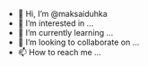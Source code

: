 - 👋 Hi, I’m @maksaiduhka
- 👀 I’m interested in ...
- 🌱 I’m currently learning ...
- 💞️ I’m looking to collaborate on ...
- 📫 How to reach me ...

<!---
maksaiduhka/maksaiduhka is a ✨ special ✨ repository because its `README.md` (this file) appears on your GitHub profile.
You can click the Preview link to take a look at your changes.
--->
